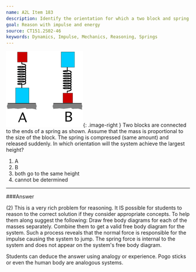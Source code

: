 ```yaml
---
name: A2L Item 183
description: Identify the orientation for which a two block and spring system will jump highest.
goal: Reason with impulse and energy
source: CT151.2S02-46
keywords: Dynamics, Impulse, Mechanics, Reasoning, Springs
---
```


![Item183_fig1.gif](../images/Item183_fig1.gif){: .image-right } Two
blocks are connected to the ends of a spring as shown. Assume that the
mass is proportional to the size of the block.  The spring is compressed
(same amount) and  released suddenly.  In which orientation will the
system achieve the largest height?

1. A
2. B
3. both go to the same height
4. cannot be determined



<hr/>

###Answer 

(2) This is a very rich problem for reasoning. It IS possible for
students to reason to the correct solution if they consider appropriate
concepts. To help them along suggest the following: Draw free body
diagrams for each of the masses separately. Combine them to get a valid
free body diagram for the system. Such a process reveals that the normal
force is responsible for the impulse causing the system to jump. The
spring force is internal to the system and does not appear on the
system's free body diagram.

Students can deduce the answer using analogy or experience. Pogo sticks
or even the human body are analogous systems.
